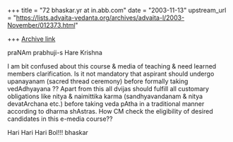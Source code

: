 +++
title = "72 bhaskar.yr at in.abb.com"
date = "2003-11-13"
upstream_url = "https://lists.advaita-vedanta.org/archives/advaita-l/2003-November/012373.html"

+++
[Archive link](https://lists.advaita-vedanta.org/archives/advaita-l/2003-November/012373.html)


praNAm prabhuji-s
Hare Krishna

I am bit confused about this course & media of teaching & need learned
members clarification.  Is it not mandatory that aspirant should undergo
upanayanam (sacred thread ceremony) before formally taking vedAdhyayana ??
Apart from this all dvijas should fulfill all customary obligations like
nitya & naimittika karma (sandhyavandanam & nitya devatArchana etc.) before
taking veda pAtha in a traditional manner according to dharma shAstras.
How CM check the eligibility of desired candidates in this e-media course??

Hari Hari Hari Bol!!!
bhaskar


